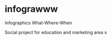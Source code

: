 infograwww
==========

Infographics What-Where-When

Social project for education and marketing area
s
